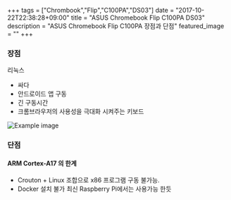 +++
tags = ["Chrombook","Flip","C100PA","DS03"]
date = "2017-10-22T22:38:28+09:00"
title = "ASUS Chromebook Flip C100PA DS03"
description = "ASUS Chromebook Flip C100PA 장점과 단점"
featured_image = ""
+++
### 장점
리눅스
+ 싸다
+ 안드로이드 앱 구동
+ 긴 구동시간
+ 크롬브라우저의 사용성을 극대화 시켜주는 키보드

![Example image](../images/IMG_20170123_230218.jpg)

### 단점
#### ARM Cortex-A17 의 한계
+ Crouton + Linux 조합으로 x86 프로그램 구동 불가능.  
+ Docker 설치 불가
최신 Raspberry Pi에서는 사용가능 한듯
